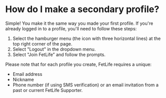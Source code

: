 # How do I make a secondary profile?

Simple! You make it the same way you made your first profile. If you're already logged in to a profile, you'll need to follow these steps:
1. Select the hamburger menu (the icon with three horizontal lines) at the top right corner of the page.
2. Select "Logout" in the dropdown menu.
3. Select "Join FetLife” and follow the prompts.

Please note that for each profile you create, FetLife requires a unique:
- Email address
- Nickname
- Phone number (if using SMS verification) or an email invitation from a past or current FetLife Supporter.
